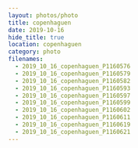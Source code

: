```yaml
---
layout: photos/photo
title: copenhaguen
date: 2019-10-16
hide_title: true
location: copenhaguen
category: photo
filenames:
  - 2019_10_16_copenhaguen_P1160576
  - 2019_10_16_copenhaguen_P1160579
  - 2019_10_16_copenhaguen_P1160582
  - 2019_10_16_copenhaguen_P1160593
  - 2019_10_16_copenhaguen_P1160597
  - 2019_10_16_copenhaguen_P1160599
  - 2019_10_16_copenhaguen_P1160602
  - 2019_10_16_copenhaguen_P1160611
  - 2019_10_16_copenhaguen_P1160619
  - 2019_10_16_copenhaguen_P1160621
---
```


